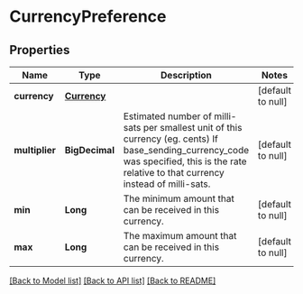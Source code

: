 # CurrencyPreference
## Properties

| Name | Type | Description | Notes |
|------------ | ------------- | ------------- | -------------|
| **currency** | [**Currency**](Currency.md) |  | [default to null] |
| **multiplier** | **BigDecimal** | Estimated number of milli-sats per smallest unit of this currency (eg. cents) If base_sending_currency_code was specified, this is the rate relative to that currency instead of milli-sats. | [default to null] |
| **min** | **Long** | The minimum amount that can be received in this currency. | [default to null] |
| **max** | **Long** | The maximum amount that can be received in this currency. | [default to null] |

[[Back to Model list]](../README.md#documentation-for-models) [[Back to API list]](../README.md#documentation-for-api-endpoints) [[Back to README]](../README.md)

